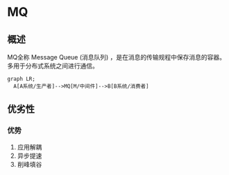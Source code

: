 # MQ

## 概述

MQ全称 Message Queue (消息队列) ，是在消息的传输规程中保存消息的容器。多用于分布式系统之间进行通信。

```mermaid
graph LR;
  A[A系统/生产者]-->MQ[M/中间件]-->B[B系统/消费者]
```

## 优劣性

### 优势

1. 应用解耦
2. 异步提速
3. 削峰填谷